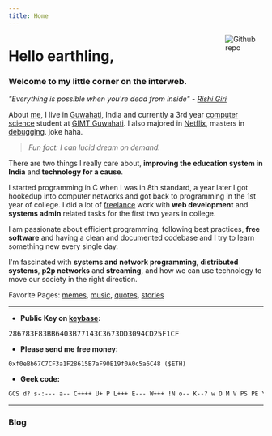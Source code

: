 ```yaml
---
title: Home
---
```


[<img src="/img/wiz.gif" style="max-width:15%;min-width:40px;float:right;" alt="Github repo" />](https://github.com/geekodour/)

# Hello earthling,

### Welcome to my little corner on the interweb.

*"Everything is possible when you're dead from inside" - [Rishi Giri](https://github.com/CodeDotJS)*

About [me](/img/me.jpg), I live in [Guwahati](https://upload.wikimedia.org/wikipedia/commons/thumb/0/0a/Guwahati_City.jpg/411px-Guwahati_City.jpg), India and currently a 3rd year [computer science](/img/compsci.png) student at [GIMT Guwahati](/img/college.jpg).
I also majored in [Netflix](/img/netflix.jpg), masters in [debugging](/img/debug.jpg). joke haha.

> *Fun fact: I can lucid dream on demand.*

There are two things I really care about, **improving the education system in India** and **technology for a cause**.

I started programming in C when I was in 8th standard, a year later I got hookedup into computer networks and got back to programming in the 1st year of college.
I did a lot of [freelance](/img/freelance.jpg) work with **web development** and **systems admin** related tasks for the first two years in college.

I am passionate about efficient programming, following best practices, **free software** and having a clean and documented codebase and I try to learn something new every single day.

I'm fascinated with **systems and network programming**, **distributed systems**, **p2p networks** and **streaming**, and how we can use technology to move our society in the right direction.

Favorite Pages: [memes](/memes), [music](/music), [quotes](/quotes), [stories](/stories)


-------

- **Public Key on [keybase](https://keybase.io/geekodour):** 

<pre>286783F83BB6403B77143C3673DD3094CD25F1CF</pre>

- **Please send me free money:**

```
0xf0eBb67C7CF3a1F28615B7aF90E19f0A0c5a6C48 ($ETH)
```
- **Geek code:**

```md
GCS d? s-:--- a-- C++++ U+ P L+++ E--- W+++ !N o-- K--? w O M V PS PE Y PGP t 5 X R tv b DI D G e h r? z
```


-------

### Blog
